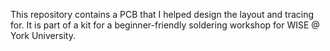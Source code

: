 This repository contains a PCB that I helped design the layout and tracing for. It is part of a kit for a beginner-friendly soldering workshop for WISE @ York University. 
